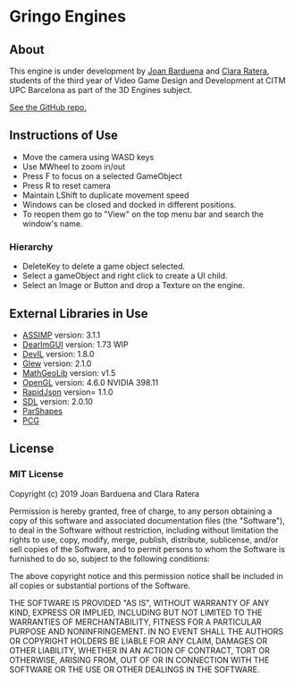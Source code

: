# Gringo Engines
## About
This engine is under development by [Joan Barduena](https://github.com/JoanBarduena) and [Clara Ratera](https://github.com/RustikTie), students of the third year of Video Game Design and Development at CITM UPC Barcelona as part of the 3D Engines subject. 

[See the GitHub repo.](https://github.com/JoanBarduena/VideogameEngines)

## Instructions of Use

- Move the camera using WASD keys
- Use MWheel to zoom in/out
- Press F to focus on a selected GameObject
- Press R to reset camera
- Maintain LShift to duplicate movement speed
- Windows can be closed and docked in different positions. 
- To reopen them go to "View" on the top menu bar and search the window's name. 

### Hierarchy 
- DeleteKey to delete a game object selected. 
- Select a gameObject and right click to create a UI child. 
- Select an Image or Button and drop a Texture on the engine. 


## External Libraries in Use

- [ASSIMP](http://www.assimp.org/) version: 3.1.1 
- [DearImGUI](https://github.com/ocornut/imgui) version: 1.73 WIP
- [DevIL](http://openil.sourceforge.net/) version: 1.8.0
- [Glew](http://glew.sourceforge.net/) version: 2.1.0
- [MathGeoLib](https://github.com/juj/MathGeoLib) version: v1.5
- [OpenGL](opengl.org) version: 4.6.0 NVIDIA 398.11
- [RapidJson](https://rapidjson.org/) version= 1.1.0
- [SDL](https://www.libsdl.org/) version: 2.0.10
- [ParShapes](https://github.com/prideout/par) 
- [PCG](http://www.pcg-random.org/)

## License
### MIT License

Copyright (c) 2019 Joan Barduena and Clara Ratera

Permission is hereby granted, free of charge, to any person obtaining a copy
of this software and associated documentation files (the "Software"), to deal
in the Software without restriction, including without limitation the rights
to use, copy, modify, merge, publish, distribute, sublicense, and/or sell
copies of the Software, and to permit persons to whom the Software is
furnished to do so, subject to the following conditions:

The above copyright notice and this permission notice shall be included in all
copies or substantial portions of the Software.

THE SOFTWARE IS PROVIDED "AS IS", WITHOUT WARRANTY OF ANY KIND, EXPRESS OR
IMPLIED, INCLUDING BUT NOT LIMITED TO THE WARRANTIES OF MERCHANTABILITY,
FITNESS FOR A PARTICULAR PURPOSE AND NONINFRINGEMENT. IN NO EVENT SHALL THE
AUTHORS OR COPYRIGHT HOLDERS BE LIABLE FOR ANY CLAIM, DAMAGES OR OTHER
LIABILITY, WHETHER IN AN ACTION OF CONTRACT, TORT OR OTHERWISE, ARISING FROM,
OUT OF OR IN CONNECTION WITH THE SOFTWARE OR THE USE OR OTHER DEALINGS IN THE
SOFTWARE.
